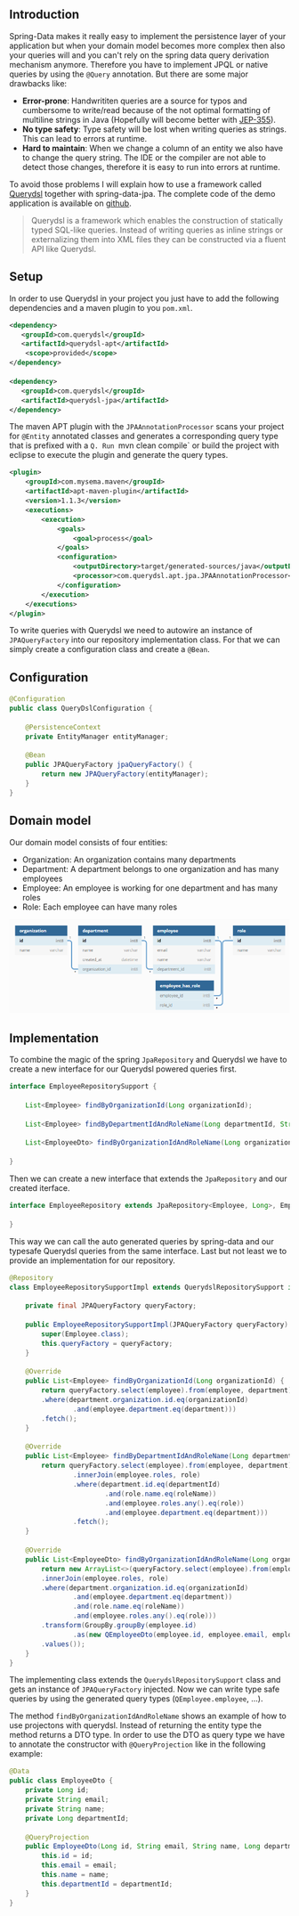 ## Introduction
	
Spring-Data makes it really easy to implement the persistence layer of your application but when your domain model becomes more complex then also your queries will and you can't rely on the spring data query derivation mechanism anymore. Therefore you have to implement JPQL or native queries by using the `@Query` annotation. But there are some major drawbacks like:

- **Error-prone**: Handwrititen queries are a source for typos and cumbersome to write/read because of the not optimal formatting of multiline strings in Java (Hopefully will become better with [JEP-355]( https://openjdk.java.net/jeps/355 )). 
- **No type safety**: Type safety will be lost when writing queries as strings. This can lead to errors at runtime.
- **Hard to maintain**: When we change a column of an entity we also have to change the query string. The  IDE or the compiler are not able to detect those changes, therefore it is easy to run into errors at runtime.



To avoid those problems I will explain how to use a framework called [Querydsl](http://www.querydsl.com/) together with spring-data-jpa. The complete code of the demo application is available on [github](https://github.com/SnuK87/querydsl-playground).

> Querydsl is a framework which enables the construction of statically typed SQL-like queries. Instead of writing queries as inline strings or externalizing them into XML files they can be constructed via a fluent API like Querydsl. 



## Setup

In order to use Querydsl in your project you just have to add the following dependencies and a maven plugin to you `pom.xml`.

```xml
<dependency>
​	<groupId>com.querydsl</groupId>
​	<artifactId>querydsl-apt</artifactId>
	<scope>provided</scope>	
​</dependency>

​<dependency>
​	<groupId>com.querydsl</groupId>
​	<artifactId>querydsl-jpa</artifactId>
​</dependency>
```

The maven APT plugin with the `JPAAnnotationProcessor` scans your project for `@Entity` annotated classes and generates a corresponding query type that is prefixed with a `Q. Run `mvn clean compile` or build the project with eclipse to execute the plugin and generate the query types.
```xml
<plugin>
	<groupId>com.mysema.maven</groupId>
	<artifactId>apt-maven-plugin</artifactId>
	<version>1.1.3</version>
	<executions>
		<execution>
			<goals>
				<goal>process</goal>
			</goals>
			<configuration>
				<outputDirectory>target/generated-sources/java</outputDirectory>
				<processor>com.querydsl.apt.jpa.JPAAnnotationProcessor</processor>
			</configuration>
		</execution>
	</executions>
</plugin>
```

To write queries with Querydsl we need to autowire an instance of `JPAQueryFactory` into our repository implementation class. For that we can simply create a configuration class and create a `@Bean`.

##  Configuration

```java
@Configuration
public class QueryDslConfiguration {

	@PersistenceContext
	private EntityManager entityManager;

	@Bean
	public JPAQueryFactory jpaQueryFactory() {
		return new JPAQueryFactory(entityManager);
	}
}
```

## Domain model

Our domain model consists of four entities:
- Organization: An organization contains many departments
- Department: A department belongs to one organization and has many employees
- Employee: An employee is working for one department and has many roles
- Role: Each employee can have many roles

![Domain model](er.PNG)


## Implementation

To combine the magic of the spring `JpaRepository` and Querydsl we have to create a new interface for our Querydsl powered queries first.

```java
interface EmployeeRepositorySupport {

	List<Employee> findByOrganizationId(Long organizationId);
	
	List<Employee> findByDepartmentIdAndRoleName(Long departmentId, String roleName);
	
	List<EmployeeDto> findByOrganizationIdAndRoleName(Long organizationId, String roleName);
	
}
```

Then we can create a new interface that extends the `JpaRepository` and our created iterface.

```java
interface EmployeeRepository extends JpaRepository<Employee, Long>, EmployeeRepositorySupport {

}
```

This way we can call the auto generated queries by spring-data and our typesafe Querydsl queries from the same interface. Last but not least we to provide an implementation for our repository.

```java
@Repository
class EmployeeRepositorySupportImpl extends QuerydslRepositorySupport implements EmployeeRepositorySupport {

	private final JPAQueryFactory queryFactory;

	public EmployeeRepositorySupportImpl(JPAQueryFactory queryFactory) {
		super(Employee.class);
		this.queryFactory = queryFactory;
	}

	@Override
	public List<Employee> findByOrganizationId(Long organizationId) {
		return queryFactory.select(employee).from(employee, department)
		.where(department.organization.id.eq(organizationId)
				.and(employee.department.eq(department)))
		.fetch();
	}
	
	@Override
	public List<Employee> findByDepartmentIdAndRoleName(Long departmentId, String roleName) {
		return queryFactory.select(employee).from(employee, department)
				.innerJoin(employee.roles, role)
				.where(department.id.eq(departmentId)
						.and(role.name.eq(roleName))
						.and(employee.roles.any().eq(role))
						.and(employee.department.eq(department)))
				.fetch();
	}
	
	@Override
	public List<EmployeeDto> findByOrganizationIdAndRoleName(Long organizationId, String roleName) {
		return new ArrayList<>(queryFactory.select(employee).from(employee, department)
		.innerJoin(employee.roles, role)
		.where(department.organization.id.eq(organizationId)
				.and(employee.department.eq(department))
				.and(role.name.eq(roleName))
				.and(employee.roles.any().eq(role)))
		.transform(GroupBy.groupBy(employee.id)
				.as(new QEmployeeDto(employee.id, employee.email, employee.name, department.id)))
		.values());
	}
}
```

The implementing class extends the `QuerydslRepositorySupport` class and gets an instance of `JPAQueryFactory` injected. Now we can write type safe queries by using the generated query types (`QEmployee.employee`, ...).

The method `findByOrganizationIdAndRoleName` shows an example of how to use projectons with querydsl. Instead of returning the entity type the method returns a DTO type. In order to use the DTO as query type we have to annotate the constructor with `@QueryProjection` like in the following example:

```java
@Data
public class EmployeeDto {
	private Long id;
	private String email;
	private String name;
	private Long departmentId;
	
	@QueryProjection
	public EmployeeDto(Long id, String email, String name, Long departmentId) {
		this.id = id;
		this.email = email;
		this.name = name;
		this.departmentId = departmentId;
	}
}
```